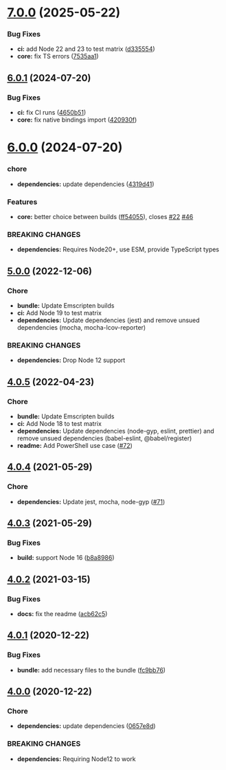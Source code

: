# [7.0.0](https://github.com/nfroidure/ttf2woff2/compare/v6.0.1...v7.0.0) (2025-05-22)


### Bug Fixes

* **ci:** add Node 22 and 23 to test matrix ([d335554](https://github.com/nfroidure/ttf2woff2/commit/d335554ad4679c4d508cb69141dba67de2bbcce5))
* **core:** fix TS errors ([7535aa1](https://github.com/nfroidure/ttf2woff2/commit/7535aa1288f9cb24be3e7026926b2b5973cbde20))



## [6.0.1](https://github.com/nfroidure/ttf2woff2/compare/v6.0.0...v6.0.1) (2024-07-20)


### Bug Fixes

* **ci:** fix CI runs ([4650b51](https://github.com/nfroidure/ttf2woff2/commit/4650b511a725a7f18128a0b3a691146cb40387d0))
* **core:** fix native bindings import ([420930f](https://github.com/nfroidure/ttf2woff2/commit/420930f8f2776904753d197a1f93263b1b68d66f))



# [6.0.0](https://github.com/nfroidure/ttf2woff2/compare/v5.0.0...v6.0.0) (2024-07-20)


### chore

* **dependencies:** update dependencies ([4319d41](https://github.com/nfroidure/ttf2woff2/commit/4319d41f552e563a1163f0a4a3664d68895871da))


### Features

* **core:** better choice between builds ([ff54055](https://github.com/nfroidure/ttf2woff2/commit/ff540555e6a55fcd4e7c69a8702167a1f9abfe1e)), closes [#22](https://github.com/nfroidure/ttf2woff2/issues/22) [#46](https://github.com/nfroidure/ttf2woff2/issues/46)


### BREAKING CHANGES

* **dependencies:** Requires Node20+, use ESM, provide TypeScript types



## [5.0.0](https://github.com/nfroidure/ttf2woff2/compare/v4.0.5...v5.0.0) (2022-12-06)

### Chore

- **bundle:** Update Emscripten builds
- **ci:** Add Node 19 to test matrix
- **dependencies:** Update dependencies (jest) and remove unsued dependencies
  (mocha, mocha-lcov-reporter)

### BREAKING CHANGES

- **dependencies:** Drop Node 12 support

## [4.0.5](https://github.com/nfroidure/ttf2woff2/compare/v4.0.4...v4.0.5) (2022-04-23)

### Chore

- **bundle:** Update Emscripten builds
- **ci:** Add Node 18 to test matrix
- **dependencies:** Update dependencies (node-gyp, eslint, prettier) and remove
  unsued dependencies (babel-eslint, @babel/register)
- **readme:** Add PowerShell use case
  ([#72](https://github.com/nfroidure/ttf2woff2/pull/72))

## [4.0.4](https://github.com/nfroidure/ttf2woff2/compare/v4.0.3...v4.0.4) (2021-05-29)

### Chore

- **dependencies:** Update jest, mocha, node-gyp
  ([#71](https://github.com/nfroidure/ttf2woff2/pull/71))

## [4.0.3](https://github.com/nfroidure/ttf2woff2/compare/v4.0.2...v4.0.3) (2021-05-29)

### Bug Fixes

- **build:** support Node 16
  ([b8a8986](https://github.com/nfroidure/ttf2woff2/commit/b8a898636b5d66e55bc1344caa15a03f49c46b59))

## [4.0.2](https://github.com/nfroidure/ttf2woff2/compare/v4.0.1...v4.0.2) (2021-03-15)

### Bug Fixes

- **docs:** fix the readme
  ([acb62c5](https://github.com/nfroidure/ttf2woff2/commit/acb62c579974b510a4d824ee5a6fed74923f3935))

## [4.0.1](https://github.com/nfroidure/ttf2woff2/compare/v4.0.0...v4.0.1) (2020-12-22)

### Bug Fixes

- **bundle:** add necessary files to the bundle
  ([fc9bb76](https://github.com/nfroidure/ttf2woff2/commit/fc9bb76fa8a51b55a81aec5a7a8efb72722860cc))

## [4.0.0](https://github.com/nfroidure/ttf2woff2/compare/v3.0.0...v4.0.0) (2020-12-22)

### Chore

- **dependencies:** update dependencies
  ([0657e8d](https://github.com/nfroidure/ttf2woff2/commit/0657e8df60fa5b984406cf0d33b86c64c759a2c8))

### BREAKING CHANGES

- **dependencies:** Requiring Node12 to work
